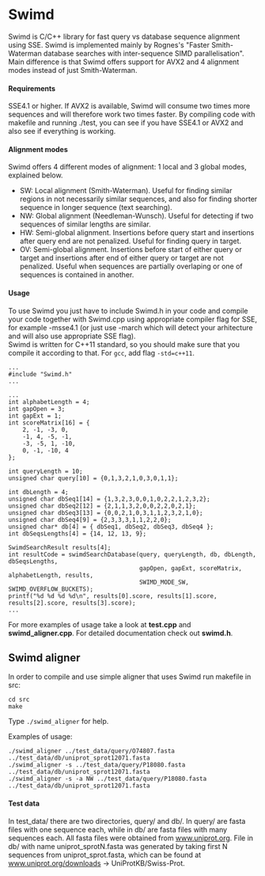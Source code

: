 # Swimd

Swimd is C/C++ library for fast query vs database sequence alignment using SSE. 
Swimd is implemented mainly by Rognes's "Faster Smith-Waterman database searches with inter-sequence SIMD parallelisation". 
Main difference is that Swimd offers support for AVX2 and 4 alignment modes instead of just Smith-Waterman.

#### Requirements
SSE4.1 or higher.
If AVX2 is available, Swimd will consume two times more sequences and will therefore work two times faster.
By compiling code with makefile and running ./test, you can see if you have SSE4.1 or AVX2 and also see if everything is working.

#### Alignment modes
Swimd offers 4 different modes of alignment: 1 local and 3 global modes, explained below.
* SW: Local alignment (Smith-Waterman). Useful for finding similar regions in not necessarily similar sequences, and also for finding shorter sequence in longer sequence (text searching).
* NW: Global alignment (Needleman-Wunsch). Useful for detecting if two sequences of similar lengths are similar.
* HW: Semi-global alignment. Insertions before query start and insertions after query end are not penalized. Useful for finding query in target.
* OV: Semi-global alignment. Insertions before start of either query or target and insertions after end of either query or target are not penalized. Useful when sequences are partially overlaping or one of sequences is contained in another.

#### Usage
To use Swimd you just have to include Swimd.h in your code and compile your code together with Swimd.cpp using appropriate compiler flag for SSE, for example -msse4.1 (or just use -march which will detect your arhitecture and will also use appropriate SSE flag).  
Swimd is written for C++11 standard, so you should make sure that you compile it according to that. For `gcc`, add flag `-std=c++11`.

```
...
#include "Swimd.h"
...
```

```
...
int alphabetLength = 4;
int gapOpen = 3;
int gapExt = 1;
int scoreMatrix[16] = {
    2, -1, -3, 0,
    -1, 4, -5, -1,
    -3, -5, 1, -10,
    0, -1, -10, 4
};

int queryLength = 10;
unsigned char query[10] = {0,1,3,2,1,0,3,0,1,1};

int dbLength = 4;
unsigned char dbSeq1[14] = {1,3,2,3,0,0,1,0,2,2,1,2,3,2};
unsigned char dbSeq2[12] = {2,1,1,3,2,0,0,2,2,0,2,1};
unsigned char dbSeq3[13] = {0,0,2,1,0,3,1,1,2,3,2,1,0};
unsigned char dbSeq4[9] = {2,3,3,3,1,1,2,2,0};
unsigned char* db[4] = { dbSeq1, dbSeq2, dbSeq3, dbSeq4 };
int dbSeqsLengths[4] = {14, 12, 13, 9};

SwimdSearchResult results[4];
int resultCode = swimdSearchDatabase(query, queryLength, db, dbLength, dbSeqsLengths,
                                     gapOpen, gapExt, scoreMatrix, alphabetLength, results,
                                     SWIMD_MODE_SW, SWIMD_OVERFLOW_BUCKETS);
printf("%d %d %d %d\n", results[0].score, results[1].score, results[2].score, results[3].score);
...
```

For more examples of usage take a look at **test.cpp** and **swimd_aligner.cpp**.
For detailed documentation check out **swimd.h**.

## Swimd aligner
In order to compile and use simple aligner that uses Swimd run makefile in src:

    cd src
    make

Type `./swimd_aligner` for help.

Examples of usage:

    ./swimd_aligner ../test_data/query/O74807.fasta ../test_data/db/uniprot_sprot12071.fasta
    ./swimd_aligner -s ../test_data/query/P18080.fasta ../test_data/db/uniprot_sprot12071.fasta
    ./swimd_aligner -s -a NW ../test_data/query/P18080.fasta ../test_data/db/uniprot_sprot12071.fasta

#### Test data
In test_data/ there are two directories, query/ and db/.
In query/ are fasta files with one sequence each, while in db/ are fasta files with many sequences each.
All fasta files were obtained from www.uniprot.org.
File in db/ with name uniprot_sprotN.fasta was generated by taking first N sequences from uniprot_sprot.fasta, which can be found at www.uniprot.org/downloads -> UniProtKB/Swiss-Prot.

